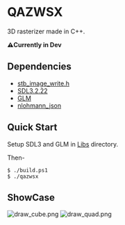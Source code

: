 # QAZWSX

3D rasterizer made in C++.

**⚠️Currently in Dev**

## Dependencies

* [stb_image_write.h](https://github.com/nothings/stb/blob/master/stb_image_write.h)
* [SDL3.2.22](https://www.libsdl.org/)
* [GLM](https://github.com/g-truc/glm)
* [nlohmann_json](https://github.com/nlohmann/json)

## Quick Start

Setup SDL3 and GLM in [Libs](Libs/) directory.

Then-
```
$ ./build.ps1
$ ./qazwsx
```

## ShowCase

![draw_cube.png](Out/Progress/draw_cube.png)
![draw_quad.png](Out/Progress/draw_quad.png)
